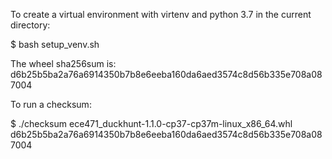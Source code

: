 To create a virtual environment with virtenv and python 3.7 in the current directory:

$ bash setup_venv.sh <name of your environment>

The wheel sha256sum is: d6b25b5ba2a76a6914350b7b8e6eeba160da6aed3574c8d56b335e708a087004

To run a checksum:

$ ./checksum ece471_duckhunt-1.1.0-cp37-cp37m-linux_x86_64.whl d6b25b5ba2a76a6914350b7b8e6eeba160da6aed3574c8d56b335e708a087004

